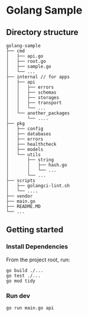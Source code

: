 # Golang Sample

## Directory structure

```
golang-sample
├── cmd
│   ├── api.go
│   ├── root.go
│   ├── sample.go
│   └── ...
├── internal // for apps
│   ├── api
│   │   ├── errors
│   │   ├── schemas
│   │   ├── storages
│   │   ├── transport
│   │   └── ...
│   └── another_packages
│       └── ....
├── pkg
│   ├── config
│   ├── databases
│   ├── errors
│   ├── healthcheck
│   ├── models
│   └── utils
│       ├── string
│       │   ├── hash.go
│       │   └── ...
│       └── ...
├── scripts
│   ├── golangci-lint.sh
│   └── ....
├── vendor
├── main.go
├── README.MD
└── ...
```

## Getting started

### Install Dependencies

From the project root, run:

```shell
go build ./...
go test ./...
go mod tidy
```


### Run dev

```shell
go run main.go api
```
